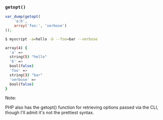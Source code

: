 ### `getopt()`

```php
var_dump(getopt(
	'a:b',
	array('foo:', 'verbose')
));
```

```bash
$ myscript -a=hello -b --foo=bar --verbose

array(4) {
  'a' =>
  string(5) "hello"
  'b' =>
  bool(false)
  'foo' =>
  string(3) "bar"
  'verbose' =>
  bool(false)
}
```
<!-- .element: class="fragment" -->

Note:

PHP also has the getopt() function for retrieving options passed via the CLI, though I'll admit it's not the prettiest syntax.